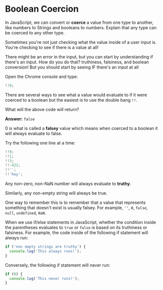 # Boolean Coercion

In JavaScript, we can convert or **coerce** a value from one type to another, like numbers to Strings and booleans to numbers. Explain that any type can be coerced to any other type. 

Sometimes you're not just checking what the value inside of a user input is. You're checking to see if there is a value at all! 

There might be an error in the input, but you can start by understanding if there's an input. How do you do that? truthiness, falsiness, and boolean conversion! But you should start by seeing IF there's an input at all

Open the Chrome console and type:

```javascript
!!0;
```

There are several ways to see what a value would evaluate to if it were coerced to a boolean but the easiest is to use the double bang `!!`.

What will the above code will return?

**Answer:** `false`

0 is what is called a **falsey** value which means when coerced to a boolean it will always evaluate to false.

Try the following one line at a time:

```javascript
!!0;
!!1;
!!3;
!!-422;
!!'';
!!'hey';
```

Any non-zero, non-NaN number will always evaluate to **truthy**.

Similarly, any non-empty string will always be true.

One way to remember this is to remember that a value that represents something that doesn't exist is usually falsey. For example, `''`, `0`, `false`, `null`, `undefined`, `NaN`.

When we use if/else statements in JavaScript, whether the condition inside the parentheses evaluates to `true` or `false` is based on its truthiness or falsiness. For example, the code inside of the following if statement will always run:

```javascript
if ('non empty strings are truthy') {
  console.log('This always runs!');
}
```

Conversely, the following if statement will never run:

```javascript
if (0) {
  console.log('This never runs!');
}
```

